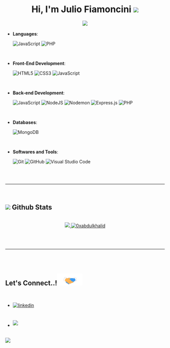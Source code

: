 
<h1 align="center"><b>Hi, I'm Julio Fiamoncini </b><img src="https://media.giphy.com/media/hvRJCLFzcasrR4ia7z/giphy.gif" width="35"></h1>
<!--  --> 
<p align="center">
  <a href="https://github.com/DenverCoder1/readme-typing-svg"><img src="https://readme-typing-svg.herokuapp.com?font=Time+New+Roman&color=cyan&size=25&center=true&vCenter=true&width=600&height=100&lines=backend+developer,;computer+science+student,;love+to+learn+new+stuffs"></a>
</p>

- **Languages**:
    
    ![JavaScript](https://img.shields.io/badge/javascript-%23323330.svg?style=for-the-badge&logo=javascript&logoColor=%23F7DF1E)
    ![PHP](https://img.shields.io/badge/php-%23777BB4.svg?style=for-the-badge&logo=php&logoColor=white)

<br>   
    
- **Front-End Development**:

   ![HTML5](https://img.shields.io/badge/HTML5%20-%23E34F26.svg?style=for-the-badge&logo=html5&logoColor=white)
   ![CSS3](https://img.shields.io/badge/CSS%20-%231572B6.svg?style=for-the-badge&logo=css3&logoColor=white)
   ![JavaScript](https://img.shields.io/badge/JavaScript%20-%23F7DF1E.svg?style=for-the-badge&logo=javascript&logoColor=black)

<br>

- **Back-end Development**:

   ![JavaScript](https://img.shields.io/badge/javascript-%23323330.svg?style=for-the-badge&logo=javascript&logoColor=%23F7DF1E)
   ![NodeJS](https://img.shields.io/badge/node.js-6DA55F?style=for-the-badge&logo=node.js&logoColor=white)
   ![Nodemon](https://img.shields.io/badge/NODEMON-%23323330.svg?style=for-the-badge&logo=nodemon&logoColor=%BBDEAD)
   ![Express.js](https://img.shields.io/badge/express.js-%23404d59.svg?style=for-the-badge&logo=express&logoColor=%2361DAFB)
   ![PHP](https://img.shields.io/badge/php-%23777BB4.svg?style=for-the-badge&logo=php&logoColor=white)

<br>

- **Databases**:

    ![MongoDB](https://img.shields.io/badge/MongoDB-%234ea94b.svg?style=for-the-badge&logo=mongodb&logoColor=white)
    
<br>

- **Softwares and Tools**:

    ![Git](https://img.shields.io/badge/git-%23F05033.svg?style=for-the-badge&logo=git&logoColor=white)
    ![GitHub](https://img.shields.io/badge/github-%23121011.svg?style=for-the-badge&logo=github&logoColor=white)
    ![Visual Studio Code](https://img.shields.io/badge/Visual%20Studio%20Code-0078d7.svg?style=for-the-badge&logo=visual-studio-code&logoColor=white)


</p>

<br>
<br>

-----

<br>


## <img src="https://media.giphy.com/media/iY8CRBdQXODJSCERIr/giphy.gif" width="35"><b> Github Stats </b>
<br>

<div align="center">

<a href="https://github.com/fiamon/">
  <img src="https://github-readme-stats.vercel.app/api?username=fiamon&include_all_commits=true&count_private=true&show_icons=true&line_height=20&title_color=7A7ADB&icon_color=2234AE&text_color=D3D3D3&bg_color=0,000000,130F40" width="450"/>
  <img src="https://github-readme-stats.vercel.app/api/top-langs?username=fiamon&show_icons=true&locale=en&layout=compact&line_height=20&title_color=7A7ADB&icon_color=2234AE&text_color=D3D3D3&bg_color=0,000000,130F40" width="375"  alt="0xabdulkhalid"/>

</a>
</div>

<br>
<br>
<br>

-----

<br>
<br>

## <b> Let's Connect..!</b><img src="https://github.com/0xAbdulKhalid/0xAbdulKhalid/raw/main/assets/mdImages/handshake.gif" width ="80">
<br>
<div align='left'>

<ul>

<li>
<a href="https://www.linkedin.com/in/fiamon/" target="_blank">
<img src="https://img.shields.io/badge/linkedin:  fiamon-%2300acee.svg?color=405DE6&style=for-the-badge&logo=linkedin&logoColor=white" alt=linkedin style="margin-bottom: 5px;"/>
</a>
</li>

<br>


<br>

<li>
<a href="mailto:juliogustavofi@gmail.com" target="_blank">
<img src="https://img.shields.io/badge/gmail:  juliogustavofi-%23EA4335.svg?style=for-the-badge&logo=gmail&logoColor=white" t=mail style="margin-bottom: 5px;" />
</a>
</li>
	
</ul>
</div>

<br>
<img src="https://user-images.githubusercontent.com/73097560/115834477-dbab4500-a447-11eb-908a-139a6edaec5c.gif">
<br>
<br>
<br>

<div align='center'>

</div>
<br>
<br>
<br>
<br>
